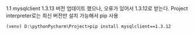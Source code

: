 
1.1 mysqlclient 1.3.13 버전 업데이트 했으나, 오류가 있어서 1.3.12로 받는다.
   Project interpreter로는 최신 버전만 설치 가능해서 pip 사용
```
(venv) D:\pythonPycharm\Project>pip install mysqlclient==1.3.12
```

